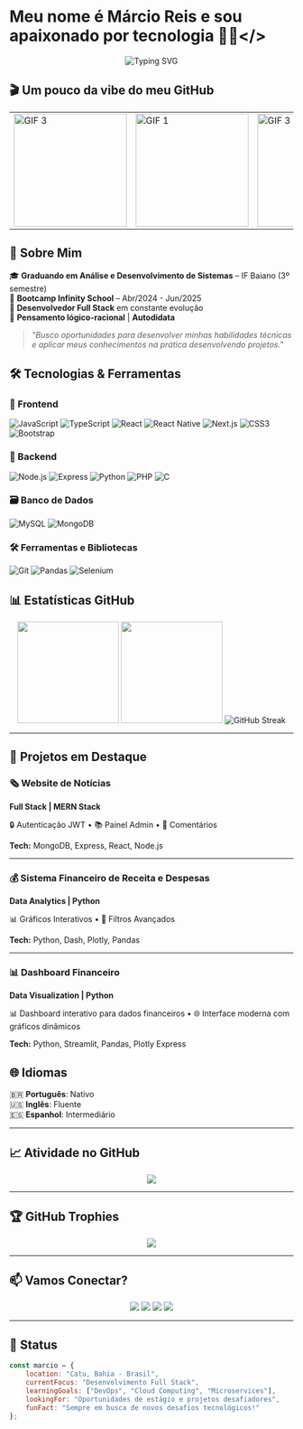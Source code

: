 # Meu nome é Márcio Reis e sou apaixonado por tecnologia 👨‍💻</>

<div align="center">
<img src="https://readme-typing-svg.herokuapp.com?font=JetBrains+Mono&size=28&duration=3000&pause=1000&color=D22626&center=true&vCenter=true&width=600&lines=Desenvolvedor+Web+Full+Stack;Apaixonado+por+tecnologia+e+inovação;Criando+soluções+eficazes+para+web;Em+constante+evolução+profissional" alt="Typing SVG" />
</div>

## 🎬 Um pouco da vibe do meu GitHub

<div align="left">
  <table>
    <tr>
      <td><img src="https://media4.giphy.com/media/v1.Y2lkPWVjZjA1ZTQ3aHc4MGc0MzdlYmhkeHNteWpjMWl3ZXlpM2NvYzBmZjlnMzRrNW92biZlcD12MV9naWZzX3JlbGF0ZWQmY3Q9Zw/fByehYIrOIzO8XolJK/giphy.webp" width="200" alt="GIF 3"></td>
      <td><img src="https://media0.giphy.com/media/v1.Y2lkPTc5MGI3NjExY3ByZndvd29oYWFvcTAzaWZkY3N5NnZtMDVjYzQ5NTg0NWVrMzd3MSZlcD12MV9pbnRlcm5hbF9naWZfYnlfaWQmY3Q9Zw/bGgsc5mWoryfgKBx1u/giphy.gif" width="200" alt="GIF 1"></td>
      <td><img src="https://media3.giphy.com/media/v1.Y2lkPTc5MGI3NjExZ3k5bDZ2a2xoc3cyZHp0NjQxejl6MWhucm9zbGl6NGVrdWJ3N3JvbyZlcD12MV9pbnRlcm5hbF9naWZfYnlfaWQmY3Q9Zw/xT9IgzoKnwFNmISR8I/giphy.gif" width="200" alt="GIF 3"></td>
    </tr>
  </table>
</div>

## 🚀 Sobre Mim

🎓 **Graduando em Análise e Desenvolvimento de Sistemas** – IF Baiano (3º semestre)  
🎯 **Bootcamp Infinity School** – Abr/2024 - Jun/2025  
🌟 **Desenvolvedor Full Stack** em constante evolução  
🧠 **Pensamento lógico-racional** | **Autodidata**  

> _"Busco oportunidades para desenvolver minhas habilidades técnicas e aplicar meus conhecimentos na prática desenvolvendo projetos."_

## 🛠️ Tecnologias & Ferramentas

### 🎨 Frontend
![JavaScript](https://img.shields.io/badge/-JavaScript-F7DF1E?style=for-the-badge&logo=javascript&logoColor=black)
![TypeScript](https://img.shields.io/badge/TypeScript-3178C6?style=for-the-badge&logo=typescript&logoColor=white)
![React](https://img.shields.io/badge/-React-5ED3F3?style=for-the-badge&logo=react&logoColor=white)
![React Native](https://img.shields.io/badge/React%20Native-808080?style=for-the-badge&logo=react&logoColor=black)
![Next.js](https://img.shields.io/badge/-Next.js-111111?style=for-the-badge&logo=next.js&logoColor=white)
![CSS3](https://img.shields.io/badge/-CSS3-264DE4?style=for-the-badge&logo=css3&logoColor=white)
![Bootstrap](https://img.shields.io/badge/-Bootstrap-7B11F9?style=for-the-badge&logo=bootstrap&logoColor=white)

### 🧩 Backend
![Node.js](https://img.shields.io/badge/-Node.js-303030?style=for-the-badge&logo=node.js&logoColor=68D391)
![Express](https://img.shields.io/badge/-Express-303030?style=for-the-badge&logo=express&logoColor=white)
![Python](https://img.shields.io/badge/-Python-FFD43B?style=for-the-badge&logo=python&logoColor=blue)
![PHP](https://img.shields.io/badge/-PHP-777BB4?style=for-the-badge&logo=php&logoColor=white)
![C](https://img.shields.io/badge/-C-0A0AFF?style=for-the-badge&logo=c&logoColor=white)

### 🗃️ Banco de Dados
![MySQL](https://img.shields.io/badge/-MySQL-00758F?style=for-the-badge&logo=mysql&logoColor=white)
![MongoDB](https://img.shields.io/badge/-MongoDB-10AA50?style=for-the-badge&logo=mongodb&logoColor=white)

### 🛠️ Ferramentas e Bibliotecas
![Git](https://img.shields.io/badge/-Git-F05032?style=for-the-badge&logo=git&logoColor=white)
![Pandas](https://img.shields.io/badge/-Pandas-150458?style=for-the-badge&logo=pandas&logoColor=white)
![Selenium](https://img.shields.io/badge/-Selenium-43B02A?style=for-the-badge&logo=selenium&logoColor=white)


## 📊 Estatísticas GitHub

<div align="center">
  <img height="180em" src="https://github-readme-stats.vercel.app/api?username=kamikazedojapan&show_icons=true&theme=radical&include_all_commits=true&count_private=true"/>
  <img height="180em" src="https://github-readme-stats.vercel.app/api/top-langs/?username=kamikazedojapan&layout=compact&langs_count=7&theme=radical"/>
  <img src="https://github-readme-streak-stats.herokuapp.com/?user=kamikazedojapan&theme=radical" alt="GitHub Streak" />    
</div>

---

## 🧪 Projetos em Destaque

### 🗞️ Website de Notícias
**Full Stack | MERN Stack**

🔒 Autenticação JWT • 📚 Painel Admin • 💬 Comentários  

**Tech:** MongoDB, Express, React, Node.js  

---
### 💰 Sistema Financeiro de Receita e Despesas
**Data Analytics | Python**  

📊 Gráficos Interativos • 📂 Filtros Avançados  

**Tech:** Python, Dash, Plotly, Pandas

---
### 📊 Dashboard Financeiro
**Data Visualization | Python**

📊 Dashboard interativo para dados financeiros • 🌐 Interface moderna com gráficos dinâmicos

**Tech:** Python, Streamlit, Pandas, Plotly Express

## 🌐 Idiomas

🇧🇷 **Português**: Nativo  
🇺🇸 **Inglês**: Fluente  
🇪🇸 **Espanhol**: Intermediário  



---

## 📈 Atividade no GitHub

<div align="center">
  <img src="https://github-readme-activity-graph.vercel.app/graph?username=kamikazedojapan&theme=react-dark&hide_border=true&area=true" />
</div>

---

## 🏆 GitHub Trophies

<div align="center">
  <img src="https://github-profile-trophy.vercel.app/?username=kamikazedojapan&theme=radical&no-frame=false&no-bg=false&margin-w=4" />
</div>

---

## 📫 Vamos Conectar?

<div align="center">
  <a href="https://linkedin.com/in/marciodevjr"><img src="https://img.shields.io/badge/-LinkedIn-0077B5?style=for-the-badge&logo=linkedin&logoColor=white"/></a>
  <a href="https://github.com/kamikazedojapan"><img src="https://img.shields.io/badge/-GitHub-181717?style=for-the-badge&logo=github&logoColor=white"/></a>
  <a href="mailto:vi.nimarcio@hotmail.com"><img src="https://img.shields.io/badge/-Email-D14836?style=for-the-badge&logo=gmail&logoColor=white"/></a>
  <a href="https://wa.me/5571992075016"><img src="https://img.shields.io/badge/-WhatsApp-25D366?style=for-the-badge&logo=whatsapp&logoColor=white"/></a>
</div>

---

## 💼 Status

```javascript
const marcio = {
    location: "Catu, Bahia - Brasil",
    currentFocus: "Desenvolvimento Full Stack",
    learningGoals: ["DevOps", "Cloud Computing", "Microservices"],
    lookingFor: "Oportunidades de estágio e projetos desafiadores",
    funFact: "Sempre em busca de novos desafios tecnológicos!"
};
